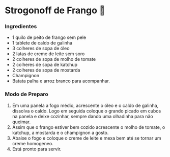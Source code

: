# Strogonoff de Frango :chicken:

### Ingredientes

* 1 quilo de peito de frango sem pele
* 1 tablete de caldo de galinha
* 3 colheres de sopa de óleo
* 2 latas de creme de leite sem soro
* 2 colheres de sopa de molho de tomate
* 2 colheres de sopa de katchup
* 2 colheres de sopa de mostarda
* Champignon
* Batata palha e arroz branco para acompanhar.

### Modo de Preparo

1. Em uma panela a fogo médio, acrescente o óleo e o caldo de galinha, dissolva o caldo. Logo em seguida coloque o grando picado em cubos na panela e deixe cozinhar, sempre dando uma olhadinha para não queimar.
2. Assim que o frango estiver bem cozido acrescente o molho de tomate, o katchup, a mostarda e o champignon a gosto.
3. Abaixe o fogo e coloque o creme de leite e mexa bem até se tornar um creme homogeneo.
4. Está pronto para servir.
